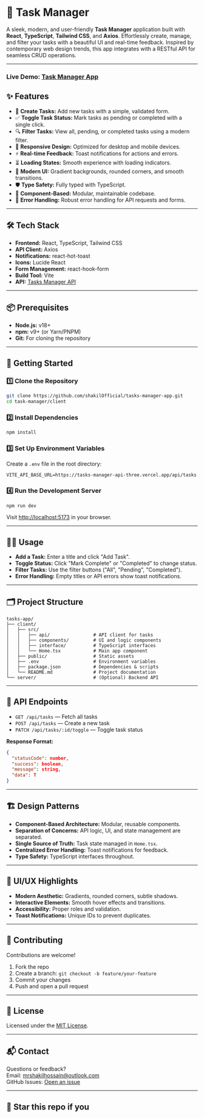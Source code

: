 # 🚀 Task Manager

A sleek, modern, and user-friendly **Task Manager** application built with **React**, **TypeScript**, **Tailwind CSS**, and **Axios**. Effortlessly create, manage, and filter your tasks with a beautiful UI and real-time feedback. Inspired by contemporary web design trends, this app integrates with a RESTful API for seamless CRUD operations.

---

### Live Demo: [Task Manager App](https://task-manager-app-mrshakil.vercel.app)

## ✨ Features

- 📝 **Create Tasks:** Add new tasks with a simple, validated form.
- ✅ **Toggle Task Status:** Mark tasks as pending or completed with a single click.
- 🔍 **Filter Tasks:** View all, pending, or completed tasks using a modern filter.
- 📱 **Responsive Design:** Optimized for desktop and mobile devices.
- ⚡ **Real-time Feedback:** Toast notifications for actions and errors.
- ⏳ **Loading States:** Smooth experience with loading indicators.
- 🎨 **Modern UI:** Gradient backgrounds, rounded corners, and smooth transitions.
- 🛡️ **Type Safety:** Fully typed with TypeScript.
- 🧩 **Component-Based:** Modular, maintainable codebase.
- 🚦 **Error Handling:** Robust error handling for API requests and forms.

---

## 🛠️ Tech Stack

- **Frontend:** React, TypeScript, Tailwind CSS
- **API Client:** Axios
- **Notifications:** react-hot-toast
- **Icons:** Lucide React
- **Form Management:** react-hook-form
- **Build Tool:** Vite
- **API:** [Tasks Manager API](https://tasks-manager-api-three.vercel.app/api/tasks)

---

## 📦 Prerequisites

- **Node.js:** v18+
- **npm:** v9+ (or Yarn/PNPM)
- **Git:** For cloning the repository

---

## 🚀 Getting Started

### 1️⃣ Clone the Repository

```sh
git clone https://github.com/shakilOfficial/tasks-manager-app.git
cd task-manager/client
```

### 2️⃣ Install Dependencies

```sh
npm install
```

### 3️⃣ Set Up Environment Variables

Create a `.env` file in the root directory:

```env
VITE_API_BASE_URL=https://tasks-manager-api-three.vercel.app/api/tasks
```

### 4️⃣ Run the Development Server

```sh
npm run dev
```

Visit [http://localhost:5173](http://localhost:5173) in your browser.

---

## 🧑‍💻 Usage

- **Add a Task:** Enter a title and click "Add Task".
- **Toggle Status:** Click "Mark Complete" or "Completed" to change status.
- **Filter Tasks:** Use the filter buttons ("All", "Pending", "Completed").
- **Error Handling:** Empty titles or API errors show toast notifications.

---

## 🗂️ Project Structure

```
tasks-app/
├── client/
│   ├── src/
│   │   ├── api/                # API client for tasks
│   │   ├── components/         # UI and logic components
│   │   ├── interface/          # TypeScript interfaces
│   │   └── Home.tsx            # Main app component
│   ├── public/                 # Static assets
│   ├── .env                    # Environment variables
│   ├── package.json            # Dependencies & scripts
│   └── README.md               # Project documentation
└── server/                     # (Optional) Backend API
```

---

## 🔗 API Endpoints

- `GET /api/tasks` — Fetch all tasks
- `POST /api/tasks` — Create a new task
- `PATCH /api/tasks/:id/toggle` — Toggle task status

**Response Format:**

```json
{
  "statusCode": number,
  "success": boolean,
  "message": string,
  "data": T
}
```

---

## 🏗️ Design Patterns

- **Component-Based Architecture:** Modular, reusable components.
- **Separation of Concerns:** API logic, UI, and state management are separated.
- **Single Source of Truth:** Task state managed in `Home.tsx`.
- **Centralized Error Handling:** Toast notifications for feedback.
- **Type Safety:** TypeScript interfaces throughout.

---

## 💎 UI/UX Highlights

- **Modern Aesthetic:** Gradients, rounded corners, subtle shadows.
- **Interactive Elements:** Smooth hover effects and transitions.
- **Accessibility:** Proper roles and validation.
- **Toast Notifications:** Unique IDs to prevent duplicates.

---

## 🤝 Contributing

Contributions are welcome!

1. Fork the repo
2. Create a branch: `git checkout -b feature/your-feature`
3. Commit your changes
4. Push and open a pull request

---

## 📄 License

Licensed under the [MIT License](LICENSE).

---

## 📬 Contact

Questions or feedback?  
Email: [mrshakilhossain@outlook.com](mailto:mrshakilhossain@outlook.com)  
GitHub Issues: [Open an issue](https://github.com/shakilOfficial/task-manager/issues)

---

## 🌟 Star this repo if you
